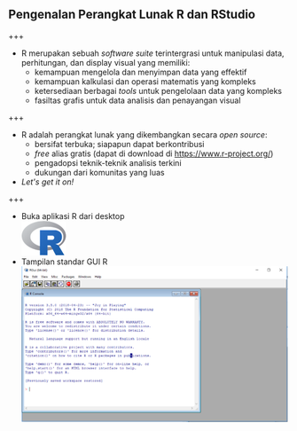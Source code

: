 ## Pengenalan Perangkat Lunak R dan RStudio

+++

- R merupakan sebuah _software suite_ terintergrasi untuk manipulasi data, perhitungan, dan display visual yang memiliki:
    - kemampuan mengelola dan menyimpan data yang effektif
    - kemampuan kalkulasi dan operasi matematis yang kompleks
    - ketersediaan berbagai _tools_ untuk pengelolaan data yang kompleks
    - fasiltas grafis untuk data analisis dan penayangan visual

+++

- R adalah perangkat lunak yang dikembangkan secara _open source_:
    - bersifat terbuka; siapapun dapat berkontribusi
    - _free_ alias gratis (dapat di download di https://www.r-project.org/)
    - pengadopsi teknik-teknik analisis terkini
    - dukungan dari komunitas yang luas
- _Let's get it on!_

+++

- Buka aplikasi R dari desktop  
![Rlogo](assets/img/Rlogo_small.png)
- Tampilan standar GUI R  
![Rlogo](assets/img/rgui_med.png)
